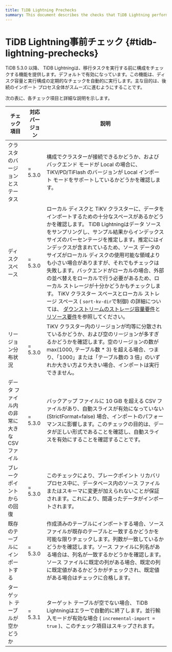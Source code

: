```yaml
---
title: TiDB Lightning Prechecks
summary: This document describes the checks that TiDB Lightning performs before performing a data migration task. These precheckes ensure that TiDB Lightning can perform the task smoothly.
---
```


# TiDB Lightning事前チェック {#tidb-lightning-prechecks}

TiDB 5.3.0 以降、 TiDB Lightningは、移行タスクを実行する前に構成をチェックする機能を提供します。デフォルトで有効になっています。この機能は、ディスク容量と実行構成の定期的なチェックを自動的に実行します。主な目的は、後続のインポート プロセス全体がスムーズに進むようにすることです。

次の表に、各チェック項目と詳細な説明を示します。

| チェック項目                    | 対応バージョン | 説明                                                                                                                                                                                                                                                                                                                                                                                                                                                                                                                                           |
| ------------------------- | ------- | -------------------------------------------------------------------------------------------------------------------------------------------------------------------------------------------------------------------------------------------------------------------------------------------------------------------------------------------------------------------------------------------------------------------------------------------------------------------------------------------------------------------------------------------- |
| クラスタのバージョンとステータス          | = 5.3.0 | 構成でクラスターが接続できるかどうか、およびバックエンド モードが Local の場合に、TiKV/PD/TiFlash のバージョンが Local インポート モードをサポートしているかどうかを確認します。                                                                                                                                                                                                                                                                                                                                                                                                                                     |
| ディスクスペース                  | = 5.3.0 | ローカル ディスクと TiKV クラスターに、データをインポートするための十分なスペースがあるかどうかを確認します。 TiDB Lightningはデータ ソースをサンプリングし、サンプル結果からインデックス サイズのパーセンテージを推定します。推定にはインデックスが含まれているため、ソース データのサイズがローカル ディスクの使用可能な領域よりも小さい場合がありますが、それでもチェックは失敗します。バックエンドがローカルの場合、外部の並べ替えをローカルで行う必要があるため、ローカル ストレージが十分かどうかもチェックします。 TiKV クラスター スペースとローカル ストレージ スペース ( `sort-kv-dir`で制御) の詳細については、 [ダウンストリームのストレージ容量要件](/tidb-lightning/tidb-lightning-requirements.md#downstream-storage-space-requirements)と[リソース要件](/tidb-lightning/tidb-lightning-requirements.md#resource-requirements)を参照してください。 |
| リージョン分布状況                 | = 5.3.0 | TiKV クラスター内のリージョンが均等に分散されているかどうか、および空のリージョンが多すぎるかどうかを確認します。空のリージョンの数が max(1000, テーブル数 * 3) を超える場合、つまり、「1000」または「テーブル数の 3 倍」のいずれか大きい方より大きい場合、インポートは実行できません。                                                                                                                                                                                                                                                                                                                                                                                   |
| データ ファイル内の非常に大きな CSV ファイル | = 5.3.0 | バックアップ ファイルに 10 GiB を超える CSV ファイルがあり、自動スライスが有効になっていない (StrictFormat=false) 場合、インポートのパフォーマンスに影響します。このチェックの目的は、データが正しい形式であることを確認し、自動スライスを有効にすることを確認することです。                                                                                                                                                                                                                                                                                                                                                                                     |
| ブレークポイントからの回復             | = 5.3.0 | このチェックにより、ブレークポイント リカバリ プロセス中に、データベース内のソース ファイルまたはスキーマに変更が加えられないことが保証されます。これにより、間違ったデータがインポートされます。                                                                                                                                                                                                                                                                                                                                                                                                                                           |
| 既存のテーブルにインポートする           | = 5.3.0 | 作成済みのテーブルにインポートする場合、ソース ファイルが既存のテーブルと一致するかどうかを可能な限りチェックします。列数が一致しているかどうかを確認します。ソース ファイルに列名がある場合は、列名が一致するかどうかを確認します。ソース ファイルに既定の列がある場合、既定の列に既定値があるかどうかがチェックされ、既定値がある場合はチェックに合格します。                                                                                                                                                                                                                                                                                                                                                            |
| ターゲット テーブルが空かどうか          | = 5.3.1 | ターゲット テーブルが空でない場合、 TiDB Lightningはエラーで自動的に終了します。並行輸入モードが有効な場合 ( `incremental-import = true` )、このチェック項目はスキップされます。                                                                                                                                                                                                                                                                                                                                                                                                                             |
